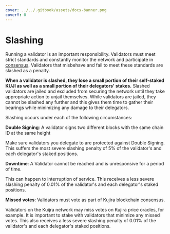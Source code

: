 ```yaml
---
cover: ../../.gitbook/assets/docs-banner.png
coverY: 0
---
```


# Slashing

Running a validator is an important responsibility. Validators must meet strict standards and constantly monitor the network and participate in [consensus](./#consensus). Validators that misbehave and fail to meet these standards are slashed as a penalty.

**When a validator is slashed, they lose a small portion of their self-staked KUJI as well as a small portion of their delegators' stakes.** Slashed validators are jailed and excluded from securing the network until they take appropriate action to unjail themselves. While validators are jailed, they cannot be slashed any further and this gives them time to gather their bearings while minimizing any damage to their delegators.

Slashing occurs under each of the following circumstances:

**Double Signing**: A validator signs two different blocks with the same chain ID at the same height

Make sure validators you delegate to are protected against Double Signing. This suffers the most severe slashing penalty of 5% of the validator's and each delegator's staked positions.

**Downtime**: A Validator cannot be reached and is unresponsive for a period of time.

This can happen to interruption of service. This receives a less severe slashing penalty of 0.01% of the validator's and each delegator's staked positions.

**Missed votes**: Validators must vote as part of Kujira blockchain consensus.

Validators on the Kuijra network may miss votes on Kujira price oracles, for example. It is important to stake with validators that minimize any missed votes. This also receives a less severe slashing penalty of 0.01% of the validator's and each delegator's staked positions.
